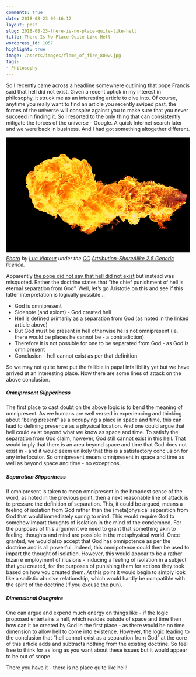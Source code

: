 ```yaml
---
comments: true
date: 2018-08-23 09:16:12
layout: post
slug: 2018-08-23-there-is-no-place-quite-like-hell
title: There Is No Place Quite Like Hell
wordpress_id: 1057
highlight: true
image: /assets/images/flame_of_fire_800w.jpg
tags:
- Philosophy
---
```


So I recently came across a headline somewhere outlining that pope Francis said that hell did not exist. Given a recent uptick in my interest in philosophy, it struck me as an interesting article to dive into. Of course, anytime you really want to find an article you recently swiped past, the forces of the universe will conspire against you to make sure that you never succeed in finding it. So I resorted to the only thing that can consistently mitigate the forces of the universe - Google. A quick Internet search later and we were back in business. And I had got something altogether different.

<p>
<figure style="margin:0px;">
    <img src="/assets/images/flame_of_fire_800w.jpg" alt="Hell Picture" />
    <figcaption style="font-style: italic; margin-top: 5px;">
        <a href="https://commons.wikimedia.org/wiki/File:Flame_of_fire.jpg">Photo</a>
        by <a href="https://commons.wikimedia.org/wiki/User:Lviatour">Luc Viatour</a>
        under the <a href="http://en.wikipedia.org/wiki/en:Creative_Commons">CC</a> <a
        href="https://creativecommons.org/licenses/by-sa/2.5/deed.en">Attribution-ShareAlike 2.5 Generic</a>
        licence.
    </figcaption>
</figure>
</p>


Apparently [the pope did not say that hell did not exist](https://www.washingtonpost.com/news/acts-of-faith/wp/2018/03/29/vatican-denies-report-that-says-pope-francis-believes-hell-does-not-exist/) but instead was misquoted. Rather the doctrine states that “the chief punishment of hell is eternal separation from God”. Well, let’s go Aristotle on this and see if this latter interpretation is logically possible...

* God is omnipresent
* Sidenote (and axiom) - God created hell
* Hell is defined primarily as a separation from God (as noted in the linked article above)
* But God must be present in hell otherwise he is not omnipresent (ie. there would be places he cannot be - a contradiction)
* Therefore it is not possible for one to be separated from God - as God is omnipresent
* Conclusion - hell cannot exist as per that definition

So we may not quite have put the fallible in papal infallibility yet but we have arrived at an interesting place. Now there are some lines of attack on the above conclusion.

##### Omnipresent Slipperiness

The first place to cast doubt on the above logic is to bend the meaning of omnipresent. As we humans are well versed in experiencing and thinking about “being present” as a occupying a place in space and time, this can lead to defining presence as a physical location. And one could argue that hell could exist beyond what we know as space and time. To satisfy the separation from God claim, however, God still cannot exist in this hell. That would imply that there is an area beyond space and time that God does not exist in - and it would seem unlikely that this is a satisfactory conclusion for any interlocutor. So omnipresent means omnipresent in space and time as well as beyond space and time - no exceptions.

##### Separation Slipperiness

If omnipresent is taken to mean omnipresent in the broadest sense of the word, as noted in the previous point, then a next reasonable line of attack is to pressure the definition of separation. This, it could be argued, means a feeling of isolation from God rather than the (meta)physical separation from God that would immediately spring to mind. This would require God to somehow impart thoughts of isolation in the mind of the condemned. For the purposes of this argument we need to grant that something akin to feeling, thoughts and mind are possible in the metaphysical world. Once granted, we would also accept that God has omnipotence as per the doctrine and is all powerful. Indeed, this omnipotence could then be used to impart the thought of isolation. However, this would appear to be a rather bizarre employment of illusions - inducing a feeling of isolation in a subject that you created, for the purposes of punishing them for actions they took based on how you created them. At this point it would begin to simply look like a sadistic abusive relationship, which would hardly be compatible with the spirit of the doctrine (if you excuse the pun).

##### Dimensional Quagmire

One can argue and expend much energy on things like - if the logic proposed entertains a hell, which resides outside of space and time then how can it be created by God in the first place - as there would be no time dimension to allow hell to come into existence. However, the logic leading to the conclusion that “hell cannot exist as a separation from God” at the core of this article adds and subtracts nothing from the existing doctrine. So feel free to think for as long as you want about these issues but it would appear to be out of scope.

There you have it - there is no place quite like hell!

